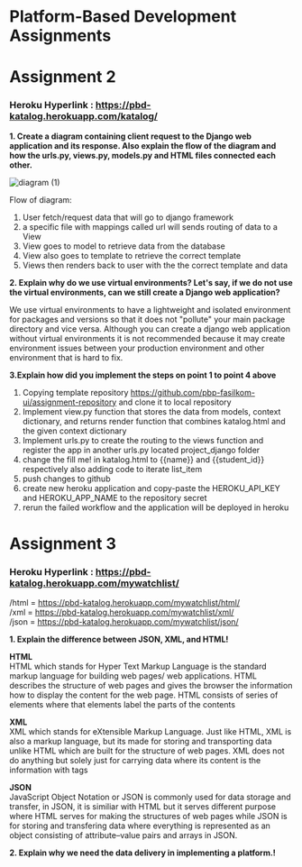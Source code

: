 # Platform-Based Development Assignments

# Assignment 2

### Heroku Hyperlink : https://pbd-katalog.herokuapp.com/katalog/

**1. Create a diagram containing client request to the Django web application and its response. Also explain the flow of the diagram and how the urls.py, views.py, models.py and HTML files connected each other.**

![diagram (1)](https://user-images.githubusercontent.com/112075463/190153814-6d89d315-51e1-4774-84a2-be6bc434a0f4.png)

Flow of diagram:
1. User fetch/request data that will go to django framework
2. a specific file with mappings called url will sends routing of data to a View
3. View goes to model to retrieve data from the database
4. View also goes to template to retrieve the correct template
5. Views then renders back to user with the the correct template and data 

**2. Explain why do we use virtual environments? Let's say, if we do not use the virtual environments, can we still create a Django web application?**

We use virtual environments to have a lightweight and isolated environment for packages and versions so that it does not "pollute" your main package directory and vice versa. Although you can create a django web application without virtual environments it is not recommended because it may create environment issues between your production environment and other environment that is hard to fix.


**3.Explain how did you implement the steps on point 1 to point 4 above**
1. Copying template repository https://github.com/pbp-fasilkom-ui/assignment-repository and clone it to local repository
2. Implement view.py function that stores the data from models, context dictionary, and returns render function that combines katalog.html and the given context dictionary
3. Implement urls.py to create the routing to the views function and register the app in another urls.py located project_django folder
4. change the fill me! in katalog.html to {{name}} and {{student_id}} respectively also adding code to iterate list_item
5. push changes to github 
6. create new heroku application and copy-paste the HEROKU_API_KEY and HEROKU_APP_NAME to the repository secret
7. rerun the failed workflow and the application will be deployed in heroku

# Assignment 3
### Heroku Hyperlink : https://pbd-katalog.herokuapp.com/mywatchlist/ <br>
/html = https://pbd-katalog.herokuapp.com/mywatchlist/html/ <br>
/xml  = https://pbd-katalog.herokuapp.com/mywatchlist/xml/ <br>
/json = https://pbd-katalog.herokuapp.com/mywatchlist/json/

**1. Explain the difference between JSON, XML, and HTML!**<br>

**HTML**<br> HTML which stands for Hyper Text Markup Language is the standard markup language for building web pages/ web applications. HTML describes the structure of web pages and gives the browser the information how to display the content for the web page. HTML consists of series of elements where that elements label the parts of the contents <br>

**XML**<br> XML which stands for eXtensible Markup Language. Just like HTML, XML is also a markup language, but its made for storing and transporting data unlike HTML which are built for the structure of web pages. XML does not do anything but solely just for carrying data where its content is the information with tags<br>

**JSON**<br> 
JavaScript Object Notation or JSON is commonly used for data storage and transfer, in JSON, it is similiar with HTML but it serves different purpose where HTML serves for making the structures of web pages while JSON is for storing and transfering data where everything is represented as an object consisting of attribute–value pairs and arrays in JSON.

**2. Explain why we need the data delivery in implementing a platform.!**<br>






